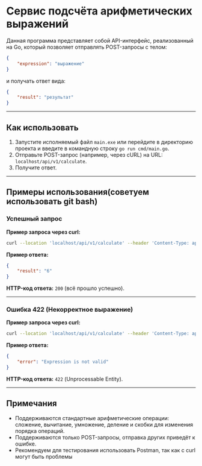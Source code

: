 # Сервис подсчёта арифметических выражений

Данная программа представляет собой API-интерфейс, реализованный на Go, который позволяет отправлять POST-запросы с телом:

```json
{
    "expression": "выражение"
}
```

и получать ответ вида:

```json
{
    "result": "результат"
}
```

---

## Как использовать

1. Запустите исполняемый файл `main.exe` или перейдите в директорию проекта и введите в командную строку `go run cmd/main.go`.
2. Отправьте POST-запрос (например, через cURL) на URL: `localhost/api/v1/calculate`.
3. Получите ответ.

---

## Примеры использования(советуем использовать git bash)

### Успешный запрос

**Пример запроса через curl:**

```bash
curl --location 'localhost/api/v1/calculate' --header 'Content-Type: application/json' --data '{"expression":"2*2+2"}'
```

**Пример ответа:**

```json
{
    "result": "6"
}
```

**HTTP-код ответа:** `200` (всё прошло успешно).

---

### Ошибка 422 (Некорректное выражение)

**Пример запроса через curl:**

```bash
curl --location 'localhost/api/v1/calculate' --header 'Content-Type: application/json' --data '{"expression":"0.25+0.251++"}'
```

**Пример ответа:**

```json
{
    "error": "Expression is not valid"
}
```

**HTTP-код ответа:** `422` (Unprocessable Entity).


---

## Примечания

- Поддерживаются стандартные арифметические операции: сложение, вычитание, умножение, деление и скобки для изменения порядка операций.
- Поддерживаются только POST-запросы, отправка других приведёт к ошибке.
- Рекомендуем для тестирования использовать Postman, так как с curl могут быть проблемы

